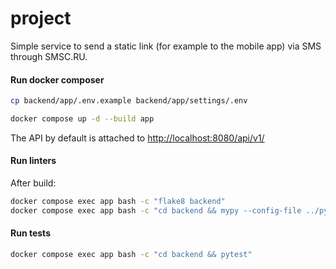 # project

Simple service to send a static link (for example to the mobile app) via SMS through SMSC.RU.

#### Run docker composer

```sh
cp backend/app/.env.example backend/app/settings/.env

docker compose up -d --build app
```

The API by default is attached to <http://localhost:8080/api/v1/>

#### Run linters

After build:

```sh
docker compose exec app bash -c "flake8 backend"
docker compose exec app bash -c "cd backend && mypy --config-file ../pyproject.toml ."
```

#### Run tests

```sh
docker compose exec app bash -c "cd backend && pytest"
```